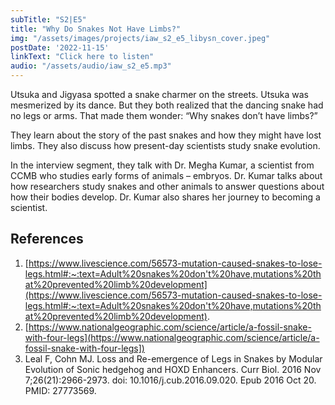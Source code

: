 ```yaml
---
subTitle: "S2|E5" 
title: "Why Do Snakes Not Have Limbs?"
img: "/assets/images/projects/iaw_s2_e5_libysn_cover.jpeg"
postDate: '2022-11-15'
linkText: "Click here to listen"
audio: "/assets/audio/iaw_s2_e5.mp3"
---
```

Utsuka and Jigyasa spotted a snake charmer on the streets. Utsuka was mesmerized by its dance. But they both realized that the dancing snake had no legs or arms. That made them wonder: “Why snakes don’t have limbs?”

They learn about the story of the past snakes and how they might have lost limbs. They also discuss how present-day scientists study snake evolution.

In the interview segment, they talk with Dr. Megha Kumar, a scientist from CCMB who studies early forms of animals – embryos. Dr. Kumar talks about how researchers study snakes and other animals to answer questions about how their bodies develop. Dr. Kumar also shares her journey to becoming a scientist.

## References

1. [https://www.livescience.com/56573-mutation-caused-snakes-to-lose-legs.html#:~:text=Adult%20snakes%20don't%20have,mutations%20that%20prevented%20limb%20development](https://www.livescience.com/56573-mutation-caused-snakes-to-lose-legs.html#:~:text=Adult%20snakes%20don't%20have,mutations%20that%20prevented%20limb%20development).
2. [https://www.nationalgeographic.com/science/article/a-fossil-snake-with-four-legs](https://www.nationalgeographic.com/science/article/a-fossil-snake-with-four-legs])
3. Leal F, Cohn MJ. Loss and Re-emergence of Legs in Snakes by Modular Evolution of Sonic hedgehog and HOXD Enhancers. Curr Biol. 2016 Nov 7;26(21):2966-2973. doi: 10.1016/j.cub.2016.09.020. Epub 2016 Oct 20. PMID: 27773569.
